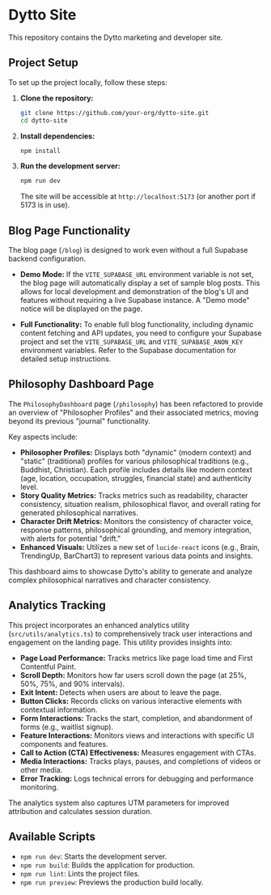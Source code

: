 # Dytto Site

This repository contains the Dytto marketing and developer site.

## Project Setup

To set up the project locally, follow these steps:

1.  **Clone the repository:**
    ```bash
    git clone https://github.com/your-org/dytto-site.git
    cd dytto-site
    ```

2.  **Install dependencies:**
    ```bash
    npm install
    ```

3.  **Run the development server:**
    ```bash
    npm run dev
    ```
    The site will be accessible at `http://localhost:5173` (or another port if 5173 is in use).

## Blog Page Functionality

The blog page (`/blog`) is designed to work even without a full Supabase backend configuration.

-   **Demo Mode:** If the `VITE_SUPABASE_URL` environment variable is not set, the blog page will automatically display a set of sample blog posts. This allows for local development and demonstration of the blog's UI and features without requiring a live Supabase instance. A "Demo mode" notice will be displayed on the page.

-   **Full Functionality:** To enable full blog functionality, including dynamic content fetching and API updates, you need to configure your Supabase project and set the `VITE_SUPABASE_URL` and `VITE_SUPABASE_ANON_KEY` environment variables. Refer to the Supabase documentation for detailed setup instructions.

## Philosophy Dashboard Page

The `PhilosophyDashboard` page (`/philosophy`) has been refactored to provide an overview of "Philosopher Profiles" and their associated metrics, moving beyond its previous "journal" functionality.

Key aspects include:

-   **Philosopher Profiles:** Displays both "dynamic" (modern context) and "static" (traditional) profiles for various philosophical traditions (e.g., Buddhist, Christian). Each profile includes details like modern context (age, location, occupation, struggles, financial state) and authenticity level.
-   **Story Quality Metrics:** Tracks metrics such as readability, character consistency, situation realism, philosophical flavor, and overall rating for generated philosophical narratives.
-   **Character Drift Metrics:** Monitors the consistency of character voice, response patterns, philosophical grounding, and memory integration, with alerts for potential "drift."
-   **Enhanced Visuals:** Utilizes a new set of `lucide-react` icons (e.g., Brain, TrendingUp, BarChart3) to represent various data points and insights.

This dashboard aims to showcase Dytto's ability to generate and analyze complex philosophical narratives and character consistency.

## Analytics Tracking

This project incorporates an enhanced analytics utility (`src/utils/analytics.ts`) to comprehensively track user interactions and engagement on the landing page. This utility provides insights into:

-   **Page Load Performance:** Tracks metrics like page load time and First Contentful Paint.
-   **Scroll Depth:** Monitors how far users scroll down the page (at 25%, 50%, 75%, and 90% intervals).
-   **Exit Intent:** Detects when users are about to leave the page.
-   **Button Clicks:** Records clicks on various interactive elements with contextual information.
-   **Form Interactions:** Tracks the start, completion, and abandonment of forms (e.g., waitlist signup).
-   **Feature Interactions:** Monitors views and interactions with specific UI components and features.
-   **Call to Action (CTA) Effectiveness:** Measures engagement with CTAs.
-   **Media Interactions:** Tracks plays, pauses, and completions of videos or other media.
-   **Error Tracking:** Logs technical errors for debugging and performance monitoring.

The analytics system also captures UTM parameters for improved attribution and calculates session duration.

## Available Scripts

-   `npm run dev`: Starts the development server.
-   `npm run build`: Builds the application for production.
-   `npm run lint`: Lints the project files.
-   `npm run preview`: Previews the production build locally.
